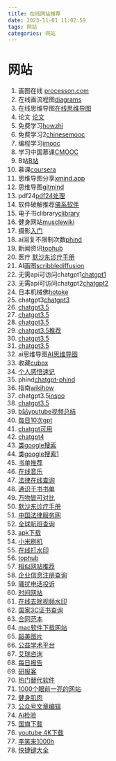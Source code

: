 ```yaml
---
title: 在线网站推荐
date: 2023-11-01 11:02:59
tags: 网站
categories: 网站
---
```




# 网站

1. 画图在线 [processon.com](http://www.processon.com/)
2. 在线画流程图[diagrams](https://app.diagrams.net/)
2. 在线思维导图[在线思维导图](https://gitmind.cn/)
3. 论文 [论文](https://www.oalib.com/)
4. 免费学习[howzhi](http://www.howzhi.com/)
5. 免费学习2[chinesemooc](http://www.chinesemooc.org/)
6. 编程学习[imooc](https://www.imooc.com/)
7. 学习中国慕课[CMOOC](https://www.cmooc.com/)
8. B站[B站](https://www.bilibili.com/)
9. 慕课[coursera](https://www.coursera.org/)
10. 思维导图分享[xmind.app](https://xmind.app/share/?category=zh)
11. 思维导图[gitmind](https://www.gitmind.cn)
11. pdf24[pdf24处理](https://tools.pdf24.org/zh/all-tools)
12. 软件破解推荐[佛系软件](https://foxirj.com/)
15. 电子书clibrary[clibrary](https://clibrary.cn/)
14. 健身网站[musclewiki](https://musclewiki.com/)
15. 摄影[入门](https://www.fsbus.com/)
16. ai回复不限制次数[phind](https://phind.com/)
17. 新闻资讯[tophub](https://tophub.today/)
18. 医疗 [默沙东诊疗手册](https://www.msdmanuals.cn/)
19. AI画图[scribblediffusion](https://scribblediffusion.com/)
20. 无需api可访问chatgpt1[chatgpt1](https://chat.theb.ai/)
21. 无需api可访问chatgpt2[chatgpt2](https://chatgpt-35-turbo.com/)
22. 日本机械佛[hotoke](https://hotoke.ai/)
23. chatgpt3[chatgpt3](https://chatforai.com/)
24. [chatgpt3.5](https://openaizh.com/)
25. [chatgpt3.5](https://ai117.com/)
26. [chatgpt3.5](https://chat.zecoba.cn/)
27. [chatgpt3.5推荐](https://chat.51buygpt.com/)
28. [chatgpt3.5](https://vrtalk.io/)
29. [chatgpt3.5](https://fastgpt.app/)
29. ai思维导图[AI思维导图](https://www.chatmind.tech/)
30. 收藏[cubox](https://cubox.pro/)
31. [个人感悟速记](https://v.flomoapp.com/)
32. phind[chatgpt-phind](https://www.phind.com/)
33. 指南[wikihow](https://zh.wikihow.com/)
34. chatgpt3.5[inspo](https://inspo.vip/)
35. [chatgpt3.5](https://open-gpt.app/)
36. [b站youtube视频总结](https://b.jimmylv.cn/)
37. [每日10次gpt](https://chat.behye.com/)
38. [chatgpt可用](https://aicodehelper.com/)
39. [chatgpt4](https://nat.dev/)
40. [类google搜索](https://kagi.com/)
41. [类google搜索1](https://yep.com/)
42. [书单推荐](https://docs.qq.com/sheet/DY2RmcVVMVE9Qd3JV?tab=BB08J2)
43. [在线音乐](https://tonzhon.com/)
44. [法律在线查询](https://lawrefbook.github.io/)
45. [通识千书书单](https://docs.qq.com/sheet/DY2RmcVVMVE9Qd3JV?tab=BB08J2&scode=)
46. [万物皆可对比](https://versus.com/cn)
47. [默沙东诊疗手册](https://www.msdmanuals.cn/)
48. [中国法律服务网](https://ai.12348.gov.cn/pc/)
49. [全球航班查询](https://map.variflight.com/)
50. [apk下载](https://apkpure.com/)
51. [小米刷机](https://roms.miuier.com/)
52. [在线打水印](https://joyqi.github.io/sfz/)
53. [tophub](https://tophub.today/)
54. [相似网站推荐](https://www.similarsites.com/)
55. [企业信息注册查询](https://shiming.gsxt.gov.cn/index.html)
56. [骚扰电话投诉](https://www.12321.cn/)
57. [时间网站](https://time.is/zh/)
58. [在线去除视频水印](https://online-video-cutter.com/)
59. [国家3C证书查询](https://webdata.cqccms.com.cn/)
60. [合同范本](https://cont.12315.cn/)
61. [mac软件下载网站](https://macbv.com/)
62. [超美图片](https://vavebg.com/)
63. [公益学术平台](https://pubscholar.cn/)
64. [艾瑞咨询](https://www.iresearch.com.cn/report.shtml)
65. [每日报告](https://www.mrbaogao.com/)
66. [研报客](https://www.yanbaoke.com/)
66. [热门替代软件](https://alternativeto.net/)
67. [1000个眼前一亮的网站](https://supercreative.design/1000-inspiring-websites)
68. [健身肌肉](https://musclewiki.com/)
69. [公众号文章编辑](https://editor.mdnice.com/)
70. [Ai检验](https://www.aiornot.com/)
71. [国旗下载](https://seekflag.com/)
72. [youtube 4K下载](https://y2meta.app/zh-cn27)
73. [李笑来1000h](https://1000h.org/)
74. [快捷键大全](https://hotkeycheatsheet.com/zh)